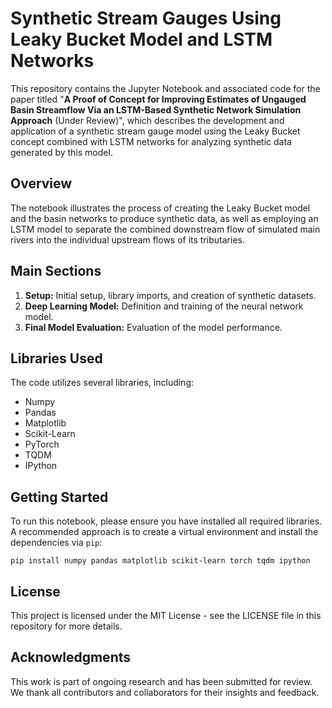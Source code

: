 # Synthetic Stream Gauges Using Leaky Bucket Model and LSTM Networks

This repository contains the Jupyter Notebook and associated code for the paper titled "**A Proof of Concept for Improving Estimates of Ungauged Basin Streamflow Via an LSTM-Based Synthetic Network Simulation Approach** (Under Review)", which describes the development and application of a synthetic stream gauge model using the Leaky Bucket concept combined with LSTM networks for analyzing synthetic data generated by this model.

## Overview

The notebook illustrates the process of creating the Leaky Bucket model and the basin networks to produce synthetic data, as well as employing an LSTM model to separate the combined downstream flow of simulated main rivers into the individual upstream flows of its tributaries.

## Main Sections

1. **Setup:** Initial setup, library imports, and creation of synthetic datasets.
2. **Deep Learning Model:** Definition and training of the neural network model.
3. **Final Model Evaluation:** Evaluation of the model performance.

## Libraries Used

The code utilizes several libraries, including:
- Numpy
- Pandas
- Matplotlib
- Scikit-Learn
- PyTorch
- TQDM
- IPython

## Getting Started

To run this notebook, please ensure you have installed all required libraries. A recommended approach is to create a virtual environment and install the dependencies via `pip`:

```
pip install numpy pandas matplotlib scikit-learn torch tqdm ipython
```

## License

This project is licensed under the MIT License - see the LICENSE file in this repository for more details.

## Acknowledgments

This work is part of ongoing research and has been submitted for review. We thank all contributors and collaborators for their insights and feedback.
